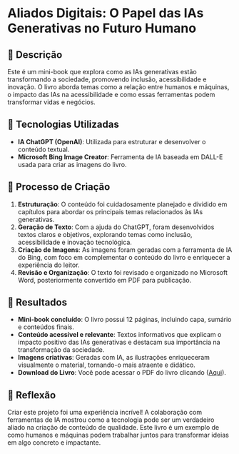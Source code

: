 # Aliados Digitais: O Papel das IAs Generativas no Futuro Humano  

## 📒 Descrição  
Este é um mini-book que explora como as IAs generativas estão transformando a sociedade, promovendo inclusão, acessibilidade e inovação. O livro aborda temas como a relação entre humanos e máquinas, o impacto das IAs na acessibilidade e como essas ferramentas podem transformar vidas e negócios.  

## 🤖 Tecnologias Utilizadas  
- **IA ChatGPT (OpenAI)**: Utilizada para estruturar e desenvolver o conteúdo textual.  
- **Microsoft Bing Image Creator**: Ferramenta de IA baseada em DALL-E usada para criar as imagens do livro. 

## 🧐 Processo de Criação  
1. **Estruturação**: O conteúdo foi cuidadosamente planejado e dividido em capítulos para abordar os principais temas relacionados às IAs generativas.  
2. **Geração de Texto**: Com a ajuda do ChatGPT, foram desenvolvidos textos claros e objetivos, explorando temas como inclusão, acessibilidade e inovação tecnológica.  
3. **Criação de Imagens**: As imagens foram geradas com a ferramenta de IA do Bing, com foco em complementar o conteúdo do livro e enriquecer a experiência do leitor.  
4. **Revisão e Organização**: O texto foi revisado e organizado no Microsoft Word, posteriormente convertido em PDF para publicação.  

## 🚀 Resultados  
- **Mini-book concluído**: O livro possui 12 páginas, incluindo capa, sumário e conteúdos finais.  
- **Conteúdo acessível e relevante**: Textos informativos que explicam o impacto positivo das IAs generativas e destacam sua importância na transformação da sociedade.  
- **Imagens criativas**: Geradas com IA, as ilustrações enriqueceram visualmente o material, tornando-o mais atraente e didático.  
- **Download do Livro**: Você pode acessar o PDF do livro clicando ([Aqui](https://github.com/user-attachments/files/17909201/Aliados.Digitais.-.O.Papel.das.IAs.Generativas.no.Futuro.Humano.pdf)).  

## 💭 Reflexão   
Criar este projeto foi uma experiência incrível! A colaboração com ferramentas de IA mostrou como a tecnologia pode ser um verdadeiro aliado na criação de conteúdo de qualidade. Este livro é um exemplo de como humanos e máquinas podem trabalhar juntos para transformar ideias em algo concreto e impactante.  

